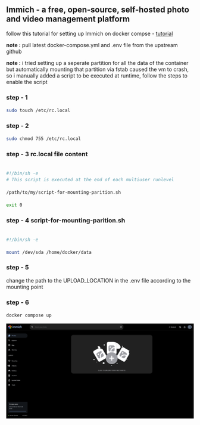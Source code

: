 ## Immich - a free, open-source, self-hosted photo and video management platform 

follow this tutorial for setting up Immich on docker compse - [tutorial](https://immich.app/docs/install/docker-compose)

**note :** pull latest docker-compose.yml and .env file from the upstream github

**note :** i tried setting up a seperate partition for all the data of the container but automatically mounting that partition via fstab caused the vm to crash, so i manually added a script to be executed at runtime, follow the steps to enable the script

### step - 1
```bash
sudo touch /etc/rc.local

```

### step - 2 
```bash
sudo chmod 755 /etc/rc.local 
```

### step - 3 rc.local file content
```bash

#!/bin/sh -e
# This script is executed at the end of each multiuser runlevel 

/path/to/my/script-for-mounting-parition.sh  

exit 0

```
### step - 4 script-for-mounting-parition.sh
```bash

#!/bin/sh -e

mount /dev/sda /home/docker/data
```

### step - 5 
change the path to the UPLOAD_LOCATION in the .env file according to the mounting point

### step - 6 
```bash
docker compose up
```

![01](/assets/immich/01.png)
